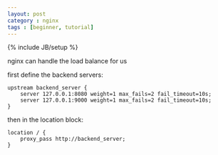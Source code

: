 ```yaml
---
layout: post
category : nginx
tags : [beginner, tutorial]
---
```

{% include JB/setup %}

nginx can handle the load balance for us

first define the backend servers:

    upstream backend_server {
    	server 127.0.0.1:8080 weight=1 max_fails=2 fail_timeout=10s;
    	server 127.0.0.1:9000 weight=1 max_fails=2 fail_timeout=10s;
	}

then in the location block:

    location / {
    	proxy_pass http://backend_server;
	}


